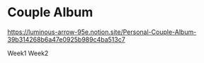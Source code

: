 # Couple Album

https://luminous-arrow-95e.notion.site/Personal-Couple-Album-39b314268b6a47e0925b989c4ba513c7

Week1
Week2
